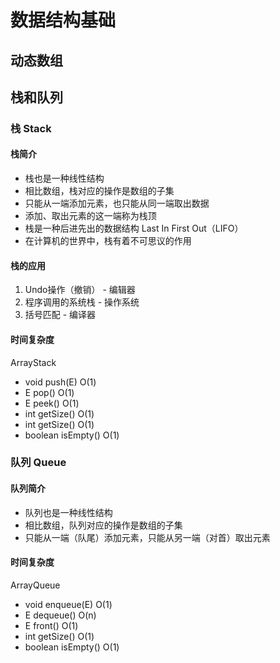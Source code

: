 # 数据结构基础

## 动态数组


## 栈和队列

### 栈 Stack

#### 栈简介
- 栈也是一种线性结构
- 相比数组，栈对应的操作是数组的子集
- 只能从一端添加元素，也只能从同一端取出数据
- 添加、取出元素的这一端称为栈顶
- 栈是一种后进先出的数据结构 Last In First Out（LIFO）
- 在计算机的世界中，栈有着不可思议的作用

#### 栈的应用

1. Undo操作（撤销）   - 编辑器
2. 程序调用的系统栈    - 操作系统
3. 括号匹配          - 编译器

#### 时间复杂度
ArrayStack<E>
- void push(E)      O(1)
- E pop()           O(1)
- E peek()          O(1)
- int getSize()     O(1)
- int getSize()     O(1)
- boolean isEmpty() O(1)

### 队列 Queue

#### 队列简介
- 队列也是一种线性结构
- 相比数组，队列对应的操作是数组的子集
- 只能从一端（队尾）添加元素，只能从另一端（对首）取出元素

#### 时间复杂度
ArrayQueue<E>
- void enqueue(E)   O(1)
- E dequeue()       O(n)
- E front()         O(1)
- int getSize()     O(1)
- boolean isEmpty() O(1)